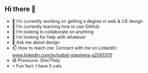 ## Hi there 👋

- 🔭 I’m currently working on getting a degree in web & UX design
- 🌱 I’m currently learning how to use GitHub
- 👯 I’m looking to collaborate on anything
- 🤔 I’m looking for help with whatever
- 💬 Ask me about design
- 📫 How to reach me: Connect with me on LinkedIn: www.linkedin.com/in/isabel-stephens-a20813111
- 😄 Pronouns: She/They
- ⚡ Fun fact: I have 5 cats
